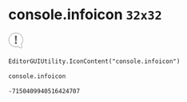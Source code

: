 # console.infoicon `32x32`
<img src="/img/console.infoicon.png" width=32 height=32>

``` CSharp
EditorGUIUtility.IconContent("console.infoicon")
```
```
console.infoicon
```
```
-7150409940516424707
```

